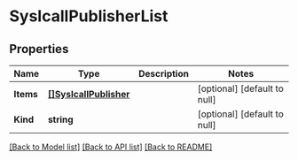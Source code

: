 # SysIcallPublisherList

## Properties
Name | Type | Description | Notes
------------ | ------------- | ------------- | -------------
**Items** | [**[]SysIcallPublisher**](sys_icall_publisher.md) |  | [optional] [default to null]
**Kind** | **string** |  | [optional] [default to null]

[[Back to Model list]](../README.md#documentation-for-models) [[Back to API list]](../README.md#documentation-for-api-endpoints) [[Back to README]](../README.md)


